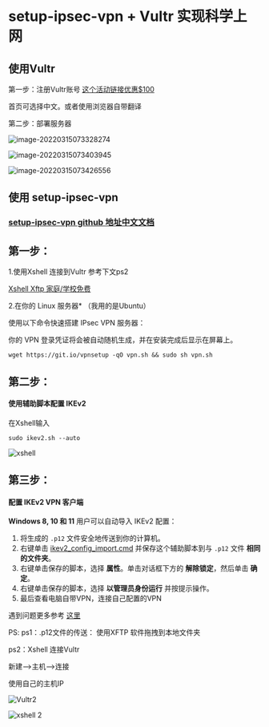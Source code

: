 # setup-ipsec-vpn + Vultr 实现科学上网

## 使用Vultr

第一步：注册Vultr账号 [这个活动链接优惠$100](https://www.vultr.com/?ref=9075619-8H) 

首页可选择中文。或者使用浏览器自带翻译

第二步：部署服务器

![image-20220315073328274](https://user-images.githubusercontent.com/27181965/158284083-ad380c63-fe73-4b7a-8214-412d877659ff.png)

![image-20220315073403945](https://user-images.githubusercontent.com/27181965/158284091-8d97f82c-8466-4944-b853-e9b1ad12b4c8.png)

![image-20220315073426556](https://user-images.githubusercontent.com/27181965/158284093-ccfbc2d5-c30e-456d-9f98-e381a7dd953b.png)

## 使用 setup-ipsec-vpn

###   [setup-ipsec-vpn github 地址中文文档](https://github.com/hwdsl2/setup-ipsec-vpn/blob/master/README-zh.md)

## 第一步：

1.使用Xshell 连接到Vultr 参考下文ps2

[Xshell Xftp 家庭/学校免费](https://www.xshell.com/zh/free-for-home-school/)

2.在你的 Linux 服务器* （我用的是Ubuntu）

使用以下命令快速搭建 IPsec VPN 服务器：

你的 VPN 登录凭证将会被自动随机生成，并在安装完成后显示在屏幕上。	

```shell
wget https://git.io/vpnsetup -qO vpn.sh && sudo sh vpn.sh
```

## 第二步：

#### 使用辅助脚本配置 IKEv2

在Xshell输入

```shell
sudo ikev2.sh --auto
```

![xshell](https://user-images.githubusercontent.com/27181965/158284101-24d9ad94-ef7c-4b89-842d-a6257e3447cf.png)

## 第三步：

#### 配置 IKEv2 VPN 客户端

**Windows 8, 10 和 11** 用户可以自动导入 IKEv2 配置：

1. 将生成的 `.p12` 文件安全地传送到你的计算机。
2. 右键单击 [ikev2_config_import.cmd](https://github.com/hwdsl2/vpn-extras/releases/latest/download/ikev2_config_import.cmd) 并保存这个辅助脚本到与 `.p12` 文件 **相同的文件夹**。
3. 右键单击保存的脚本，选择 **属性**。单击对话框下方的 **解除锁定**，然后单击 **确定**。
4. 右键单击保存的脚本，选择 **以管理员身份运行** 并按提示操作。
5. 最后查看电脑自带VPN，连接自己配置的VPN

遇到问题更多参考 [这里](https://github.com/hwdsl2/setup-ipsec-vpn/blob/master/docs/ikev2-howto-zh.md)

PS:
ps1：.p12文件的传送： 使用XFTP 软件拖拽到本地文件夹

ps2：Xshell 连接Vultr

新建-->主机-->连接

使用自己的主机IP 

![Vultr2 ](https://user-images.githubusercontent.com/27181965/158284096-1bbc94b2-c731-4c35-9a74-fa6c4999a24b.png)

![xshell 2](https://user-images.githubusercontent.com/27181965/158284099-c89c0d02-7e3d-4880-ade3-388c78b9706c.png)

